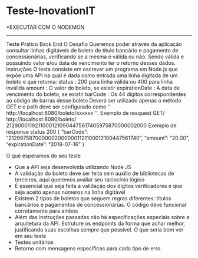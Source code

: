 # Teste-InovationIT

*EXECUTAR COM O NODEMON

------------------------------------------
Teste Prático Back End
O Desafio
Queremos poder através da aplicação consultar linhas digitáveis de boleto de título bancário
e pagamento de concessionárias, verificando se a mesma é válida ou não. Sendo válida e
possuindo valor e/ou data de vencimento ter o retorno desses dados.
Instruções
O teste consiste em escrever um programa em Node.js que expõe uma API na qual é dada
como entrada uma linha digitada de um boleto e que retorna:
status : 200 para linha válida ou 400 para linha inválida
amount : O valor do boleto, se existir
expirationDate : A data de vencimento do boleto, se existir
barCode : Os 44 dígitos correspondentes ao código de barras desse boleto
Deverá ser utilizado apenas o método GET e o path deve ser configurado como
'' http://localhost:8080/boleto/xxxxxx ''.
Exemplo de resquest
GET/ http://localhost:8080/boleto/ 21290001192110001210904475617405975870000002000
Exemplo de response
status 200
{
“barCode”: “21299758700000020000001121100012100447561740”,
“amount”: “20.00”,
“expirationDate”: “2018-07-16”
}

O que esperamos do seu teste
- Que a API seja desenvolvida utilizando Node JS
- A validação do boleto deve ser feita sem auxílio de bibliotecas de terceiros, aqui
queremos avaliar seu raciocínio lógico
- É essencial que seja feita a validação dos dígitos verificadores e que seja aceito
apenas números na linha digitável
- Existem 2 tipos de boletos que seguem regras diferentes: títulos bancários e
pagamentos de concessionárias. O código deve funcionar corretamente para ambos
- Além das instruções passadas não há especificações especiais sobre a arquitetura
da API. Estruture os endpoints da forma que achar melhor, justificando suas
escolhas sempre que possível.
O que seria bom ver em seu teste
- Testes unitários
- Retorno com mensagens específicas para cada tipo de erro
